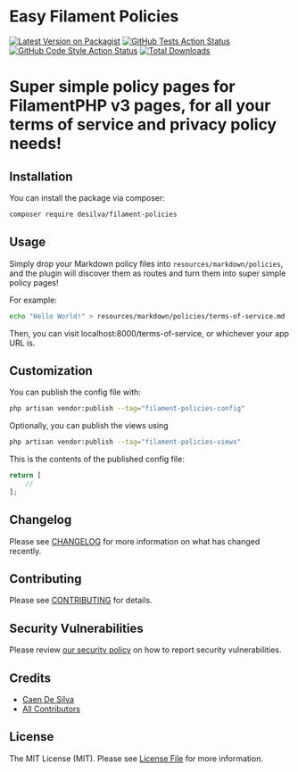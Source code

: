 # Easy Filament Policies

[![Latest Version on Packagist](https://img.shields.io/packagist/v/desilva/filament-policies.svg?style=flat-square)](https://packagist.org/packages/desilva/filament-policies)
[![GitHub Tests Action Status](https://img.shields.io/github/actions/workflow/status/caendesilva/filament-policies/run-tests.yml?branch=3.x&label=tests&style=flat-square)](https://github.com/caendesilva/filament-policies/actions?query=workflow%3Arun-tests+branch%3A3.x)
[![GitHub Code Style Action Status](https://img.shields.io/github/actions/workflow/status/caendesilva/filament-policies/fix-php-code-styling.yml?branch=3.x&label=code%20style&style=flat-square)](https://github.com/caendesilva/filament-policies/actions?query=workflow%3A"Fix+PHP+Code+Styling"+branch%3A3.x)
[![Total Downloads](https://img.shields.io/packagist/dt/desilva/filament-policies.svg?style=flat-square)](https://packagist.org/packages/desilva/filament-policies)

# Super simple policy pages for FilamentPHP v3 pages, for all your terms of service and privacy policy needs!

## Installation

You can install the package via composer:

```bash
composer require desilva/filament-policies
```

## Usage

Simply drop your Markdown policy files into `resources/markdown/policies`,
and the plugin will discover them as routes and turn them into super simple policy pages!

For example:

```bash
echo "Hello World!" > resources/markdown/policies/terms-of-service.md
```

Then, you can visit localhost:8000/terms-of-service, or whichever your app URL is.

## Customization

You can publish the config file with:

```bash
php artisan vendor:publish --tag="filament-policies-config"
```

Optionally, you can publish the views using

```bash
php artisan vendor:publish --tag="filament-policies-views"
```

This is the contents of the published config file:

```php
return [
    //
];
```

## Changelog

Please see [CHANGELOG](CHANGELOG.md) for more information on what has changed recently.

## Contributing

Please see [CONTRIBUTING](.github/CONTRIBUTING.md) for details.

## Security Vulnerabilities

Please review [our security policy](../../security/policy) on how to report security vulnerabilities.

## Credits

- [Caen De Silva](https://github.com/desilva)
- [All Contributors](../../contributors)

## License

The MIT License (MIT). Please see [License File](LICENSE.md) for more information.
